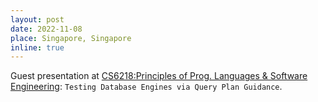 ```yaml
---
layout: post
date: 2022-11-08
place: Singapore, Singapore
inline: true
---
```


Guest presentation at [CS6218:Principles of Prog. Languages & Software Engineering](https://manuelrigger.at/teaching/CS6218/): `Testing Database Engines via Query Plan Guidance`.